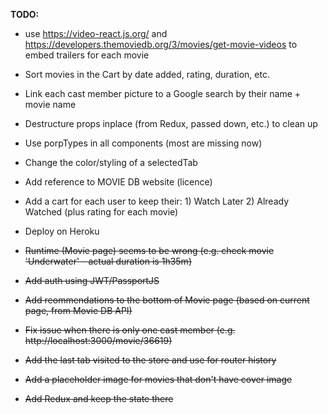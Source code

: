 **TODO:**


- use https://video-react.js.org/ and https://developers.themoviedb.org/3/movies/get-movie-videos to embed trailers for each movie
- Sort movies in the Cart by date added, rating, duration, etc.

- Link each cast member picture to a Google search by their name + movie name
- Destructure props inplace (from Redux, passed down, etc.) to clean up
- Use porpTypes in all components (most are missing now)
- Change the color/styling of a selectedTab
- Add reference to MOVIE DB website (licence)
- Add a cart for each user to keep their: 1) Watch Later 2) Already Watched (plus rating for each movie)
- Deploy on Heroku
- ~~Runtime (Movie page) seems to be wrong (e.g. check movie 'Underwater' - actual duration is 1h35m)~~
- ~~Add auth using JWT/PassportJS~~
- ~~Add reommendations to the bottom of Movie page (based on current page, from Movie DB API)~~
- ~~Fix issue when there is only one cast member (e.g. http://localhost:3000/movie/36619)~~
- ~~Add the last tab visited to the store and use for router history~~
- ~~Add a placeholder image for movies that don't have cover image~~
- ~~Add Redux and keep the state there~~
